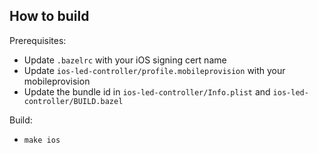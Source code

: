 ## How to build

Prerequisites:
 - Update `.bazelrc` with your iOS signing cert name
 - Update `ios-led-controller/profile.mobileprovision` with your mobileprovision
 - Update the bundle id in `ios-led-controller/Info.plist` and `ios-led-controller/BUILD.bazel`

Build:
 - `make ios`
